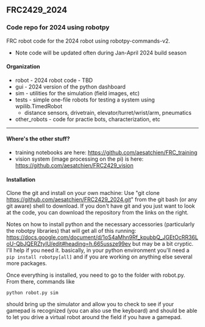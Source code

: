 ## FRC2429_2024

### Code repo for 2024 using robotpy
FRC robot code for the 2024 robot using robotpy-commands-v2.

* Note code will be updated often during Jan-April 2024 build season

#### Organization
* robot - 2024 robot code - TBD
* gui  - 2024 version of the python dashboard
* sim  - utilities for the simulation (field images, etc)
* tests - simple one-file robots for testing a system using wpilib.TimedRobot
  * distance sensors, drivetrain, elevator/turret/wrist/arm, pneumatics
* other_robots  - code for practie bots, characterization, etc


---
#### Where's the other stuff?
* training notebooks are here: https://github.com/aesatchien/FRC_training
* vision system (image processing on the pi) is here:  https://github.com/aesatchien/FRC2429_vision

#### Installation
Clone the git and install on your own machine:
Use "git clone https://github.com/aesatchien/FRC2429_2024.git" from the git bash (or any git aware) shell to download.  If you don't have git and you just want to look at the code, you can download the repository from the links on the right.

Notes on how to install python and the necessary accessories (particularly the robotpy libraries) that will get all of this running:
https://docs.google.com/document/d/1oS4aMhn9Rf_kpubbQ_JGEtOcRR36LoU-QbJQERZtyIU/edit#heading=h.665ussze99ev but may be a bit cryptic.  I'll help if you need it.
basically, in your python environment you'll need a `pip install robotpy[all]` and if you are working on anything else several more packages.

Once everything is installed, you need to go to the folder with robot.py.  From there, commands like

```python robot.py sim```

should bring up the simulator and allow you to check to see if your gamepad is recognized (you can also use the keyboard) and should be able to let you drive a virtual robot around the field if you have a gamepad. 